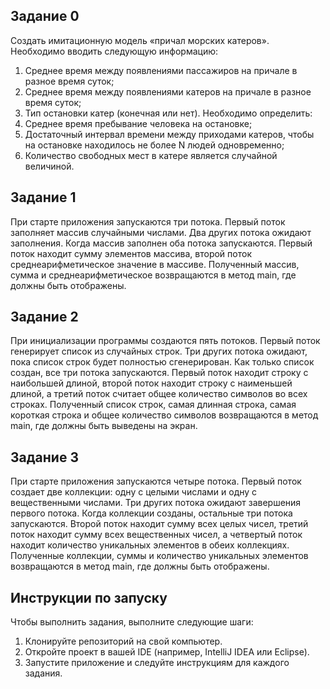 ## Задание 0
Создать имитационную модель «причал морских катеров». Необходимо вводить следующую информацию:
1. Среднее время между появлениями пассажиров
на причале в разное время суток;
2. Среднее время между появлениями катеров на причале в разное время суток;
3. Тип остановки катер (конечная или нет).
Необходимо определить:
1. Среднее время пребывание человека на остановке;
2. Достаточный интервал времени между приходами
катеров, чтобы на остановке находилось не более N
людей одновременно;
3. Количество свободных мест в катере является случайной величиной.

## Задание 1

При старте приложения запускаются три потока. Первый поток заполняет массив случайными числами. Два других потока ожидают заполнения. Когда массив заполнен оба потока запускаются. Первый поток находит сумму элементов массива, второй поток среднеарифметическое значение в массиве. Полученный массив, сумма и среднеарифметическое возвращаются в метод main, где должны быть отображены.

## Задание 2

При инициализации программы создаются пять потоков. Первый поток генерирует список из случайных строк. Три других потока ожидают, пока список строк будет полностью сгенерирован. Как только список создан, все три потока запускаются. Первый поток находит строку с наибольшей длиной, второй поток находит строку с наименьшей длиной, а третий поток считает общее количество символов во всех строках. Полученный список строк, самая длинная строка, самая короткая строка и общее количество символов возвращаются в метод main, где должны быть выведены на экран.

## Задание 3

При старте приложения запускаются четыре потока. Первый поток создает две коллекции: одну с целыми числами и одну с вещественными числами. Три других потока ожидают завершения первого потока. Когда коллекции созданы, остальные три потока запускаются. Второй поток находит сумму всех целых чисел, третий поток находит сумму всех вещественных чисел, а четвертый поток находит количество уникальных элементов в обеих коллекциях. Полученные коллекции, суммы и количество уникальных элементов возвращаются в метод main, где должны быть отображены.


## Инструкции по запуску

Чтобы выполнить задания, выполните следующие шаги:

1. Клонируйте репозиторий на свой компьютер.
2. Откройте проект в вашей IDE (например, IntelliJ IDEA или Eclipse).
3. Запустите приложение и следуйте инструкциям для каждого задания.
